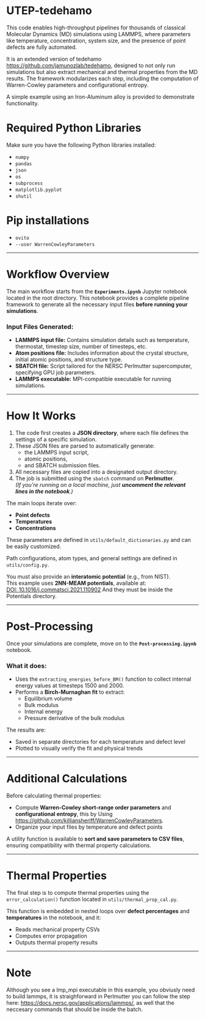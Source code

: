 # UTEP-tedehamo
This code enables high-throughput pipelines for thousands of classical Molecular Dynamics (MD) simulations using LAMMPS, where parameters like temperature, concentration, system size, and the presence of point defects are fully automated.

It is an extended version of tedehamo https://github.com/jamunozlab/tedehamo, designed to not only run simulations but also extract mechanical and thermal properties from the MD results. The framework modularizes each step, including the computation of Warren-Cowley parameters and configurational entropy.

A simple example using an Iron-Aluminum alloy is provided to demonstrate functionality.

# Required Python Libraries

Make sure you have the following Python libraries installed:

- `numpy`
- `pandas`
- `json`
- `os`
- `subprocess`
- `matplotlib.pyplot`
- `shutil`

# Pip installations

- `ovito`
- `--user WarrenCowleyParameters`

---

# Workflow Overview

The main workflow starts from the **`Experiments.ipynb`** Jupyter notebook located in the root directory. This notebook provides a complete pipeline framework to generate all the necessary input files **before running your simulations**.

### Input Files Generated:

- **LAMMPS input file:** Contains simulation details such as temperature, thermostat, timestep size, number of timesteps, etc.
- **Atom positions file:** Includes information about the crystal structure, initial atomic positions, and structure type.
- **SBATCH file:** Script tailored for the NERSC Perlmutter supercomputer, specifying GPU job parameters.
- **LAMMPS executable:** MPI-compatible executable for running simulations.

---

# How It Works

1. The code first creates a **JSON directory**, where each file defines the settings of a specific simulation.
2. These JSON files are parsed to automatically generate:
   - the LAMMPS input script,
   - atomic positions,
   - and SBATCH submission files.
3. All necessary files are copied into a designated output directory.
4. The job is submitted using the `sbatch` command on **Perlmutter**.  
   *(If you're running on a local machine, just **uncomment the relevant lines in the notebook**.)*

The main loops iterate over:
- **Point defects**
- **Temperatures**
- **Concentrations**

These parameters are defined in `utils/default_dictionaries.py` and can be easily customized.

Path configurations, atom types, and general settings are defined in `utils/config.py`.

You must also provide an **interatomic potential** (e.g., from NIST).  
This example uses **2NN-MEAM potentials**, available at:  
 [DOI: 10.1016/j.commatsci.2021.110902](https://doi.org/10.1016/j.commatsci.2021.110902)
And they must be inside the Potentials directory.

---

# Post-Processing

Once your simulations are complete, move on to the **`Post-processing.ipynb`** notebook.

### What it does:
- Uses the `extracting_energies_before_BM()` function to collect internal energy values at timesteps 1500 and 2000.
- Performs a **Birch-Murnaghan fit** to extract:
  - Equilibrium volume
  - Bulk modulus
  - Internal energy
  - Pressure derivative of the bulk modulus

The results are:
- Saved in separate directories for each temperature and defect level
- Plotted to visually verify the fit and physical trends

---

# Additional Calculations

Before calculating thermal properties:
- Compute **Warren-Cowley short-range order parameters** and **configurational entropy**, this by Using https://github.com/killiansheriff/WarrenCowleyParameters.
- Organize your input files by temperature and defect points

A utility function is available to **sort and save parameters to CSV files**, ensuring compatibility with thermal property calculations.

---

# Thermal Properties

The final step is to compute thermal properties using the `error_calculation()` function located in `utils/thermal_prop_cal.py`.

This function is embedded in nested loops over **defect percentages** and **temperatures** in the notebook, and it:
- Reads mechanical property CSVs
- Computes error propagation
- Outputs thermal property results

---


# Note 
Although you see a lmp_mpi executable in this example, you obviusly need to build lammps, it is straighforward in Perlmutter you can follow the step here: https://docs.nersc.gov/applications/lammps/, as well that the neccesary commands that should be inside the batch.
